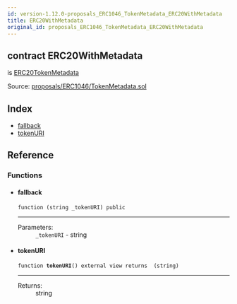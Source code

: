 ```yaml
---
id: version-1.12.0-proposals_ERC1046_TokenMetadata_ERC20WithMetadata
title: ERC20WithMetadata
original_id: proposals_ERC1046_TokenMetadata_ERC20WithMetadata
---
```


<div class="contract-doc"><div class="contract"><h2 class="contract-header"><span class="contract-kind">contract</span> ERC20WithMetadata</h2><p class="base-contracts"><span>is</span> <a href="proposals_ERC1046_TokenMetadata_ERC20TokenMetadata.html">ERC20TokenMetadata</a></p><div class="source">Source: <a href="https://github.com/OpenZeppelin/zeppelin-solidity/blob/v1.12.0/contracts/proposals/ERC1046/TokenMetadata.sol" target="_blank">proposals/ERC1046/TokenMetadata.sol</a></div></div><div class="index"><h2>Index</h2><ul><li><a href="proposals_ERC1046_TokenMetadata_ERC20WithMetadata.html#">fallback</a></li><li><a href="proposals_ERC1046_TokenMetadata_ERC20WithMetadata.html#tokenURI">tokenURI</a></li></ul></div><div class="reference"><h2>Reference</h2><div class="functions"><h3>Functions</h3><ul><li><div class="item function"><span id="fallback" class="anchor-marker"></span><h4 class="name">fallback</h4><div class="body"><code class="signature">function <strong></strong><span>(string _tokenURI) </span><span>public </span></code><hr/><dl><dt><span class="label-parameters">Parameters:</span></dt><dd><div><code>_tokenURI</code> - string</div></dd></dl></div></div></li><li><div class="item function"><span id="tokenURI" class="anchor-marker"></span><h4 class="name">tokenURI</h4><div class="body"><code class="signature">function <strong>tokenURI</strong><span>() </span><span>external </span><span>view </span><span>returns  (string) </span></code><hr/><dl><dt><span class="label-return">Returns:</span></dt><dd>string</dd></dl></div></div></li></ul></div></div></div>
